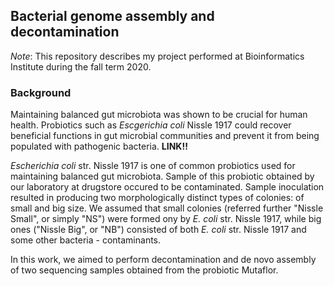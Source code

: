 ## Bacterial genome assembly and decontamination

*Note*: This repository describes my project performed at Bioinformatics Institute during the fall term 2020. 

### Background 
Maintaining balanced gut microbiota was shown to be crucial for human health. Probiotics such as *Escgerichia coli* Nissle 1917 could recover beneficial functions in gut microbial communities and prevent it from being populated with pathogenic bacteria. **LINK!!** 

*Escherichia coli* str. Nissle 1917 is one of common probiotics used for maintaining balanced gut microbiota. Sample of this probiotic obtained by our laboratory at drugstore occured to be contaminated. Sample inoculation resulted in producing two morphologically distinct types of colonies: of small and big size. We assumed that small colonies (referred further "Nissle Small", or simply "NS") were formed ony by *E. coli* str. Nissle 1917, while big ones ("Nissle Big", or "NB") consisted of both *E. coli* str. Nissle 1917 and some other bacteria - contaminants. 

In this work, we aimed to perform decontamination and de novo assembly of two sequencing samples obtained from the probiotic Mutaflor. 
